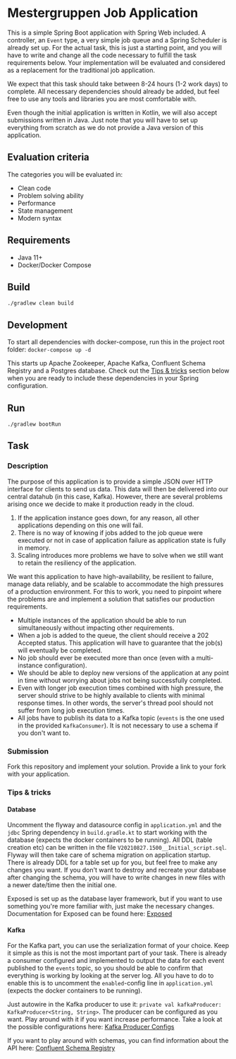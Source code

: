 # Mestergruppen Job Application

This is a simple Spring Boot application with Spring Web included. 
A controller, an `Event` type, a very simple job queue and a Spring Scheduler is
already set up. For the actual task, this is just a starting point, and you will 
have to write and change all the code necessary to fulfill the task requirements 
below. Your implementation will be evaluated and considered as a replacement for 
the traditional job application.

We expect that this task should take between 8-24 hours (1-2 work days) to complete. 
All necessary dependencies should already be added, but feel free to use any 
tools and libraries you are most comfortable with.

Even though the initial application is written in Kotlin, we will also accept 
submissions written in Java. Just note that you will have to set up everything from 
scratch as we do not provide a Java version of this application.

## Evaluation criteria

The categories you will be evaluated in:
* Clean code
* Problem solving ability
* Performance
* State management
* Modern syntax

## Requirements

* Java 11+
* Docker/Docker Compose

## Build

```./gradlew clean build```

## Development

To start all dependencies with docker-compose, run this in the project root folder:
```docker-compose up -d```

This starts up Apache Zookeeper, Apache Kafka, Confluent Schema Registry and a Postgres database.
Check out the [Tips & tricks](#tips-&-tricks) section below when you are ready to include these dependencies in your Spring configuration.

## Run

```./gradlew bootRun```

## Task

### Description

The purpose of this application is to provide a simple JSON over HTTP interface for clients to send us data. This data will then be delivered into our central datahub (in this case, Kafka). 
However, there are several problems arising once we decide to make it production ready in the cloud. 

1. If the application instance goes down, for any reason, all other applications depending on this one will fail.
2. There is no way of knowing if jobs added to the job queue were executed or not in case of application failure as application state is fully in memory.
3. Scaling introduces more problems we have to solve when we still want to retain the resiliency of the application.

We want this application to have high-availability, be resilient to failure, manage data reliably, and be scalable to accommodate the high pressures of a production environment. 
For this to work, you need to pinpoint where the problems are and implement a solution that satisfies our production requirements.

* Multiple instances of the application should be able to run simultaneously without impacting other requirements.
* When a job is added to the queue, the client should receive a 202 Accepted status. This application will have to guarantee that the job(s) will eventually be completed.
* No job should ever be executed more than once (even with a multi-instance configuration).
* We should be able to deploy new versions of the application at any point in time without worrying about jobs not being successfully completed.
* Even with longer job execution times combined with high pressure, the server should strive to be highly available to clients with minimal response times. In other words, the server's thread pool should not suffer from long job execution times.
* All jobs have to publish its data to a Kafka topic (`events` is the one used in the provided `KafkaConsumer`). It is not necessary to use a schema if you don't want to. 

### Submission
Fork this repository and implement your solution. Provide a link to your fork with your application.

### Tips & tricks

#### Database
Uncomment the flyway and datasource config in `application.yml` and the `jdbc` Spring dependency in `build.gradle.kt` to start working with the database (expects the docker containers to be running).
All DDL (table creation etc) can be written in the file `V20210827.1500__Initial_script.sql`. Flyway will then take care of schema migration on application startup.
There is already DDL for a table set up for you, but feel free to make any changes you want.
If you don't want to destroy and recreate your database after changing the schema, you will have to write changes in new files with a newer date/time then the initial one.

Exposed is set up as the database layer framework, but if you want to use something you're more familiar with, just make the necessary changes. 
Documentation for Exposed can be found here: [Exposed](https://github.com/JetBrains/Exposed/wiki)

#### Kafka
For the Kafka part, you can use the serialization format of your choice. Keep it simple as this is not the most important part of your task.
There is already a consumer configured and implemented to output the data for each event published to the `events` topic, so you should be able to confirm that everything is working 
by looking at the server log. All you have to do to enable this is to uncomment the `enabled`-config line in `application.yml` (expects the docker containers to be running).

Just autowire in the Kafka producer to use it: `private val kafkaProducer: KafkaProducer<String, String>`.
The producer can be configured as you want. Play around with it if you want increase performance. 
Take a look at the possible configurations here: [Kafka Producer Configs](https://kafka.apache.org/documentation/#producerconfigs)

If you want to play around with schemas, you can find information about the API here: [Confluent Schema Registry](https://docs.confluent.io/platform/current/schema-registry/develop/api.html)